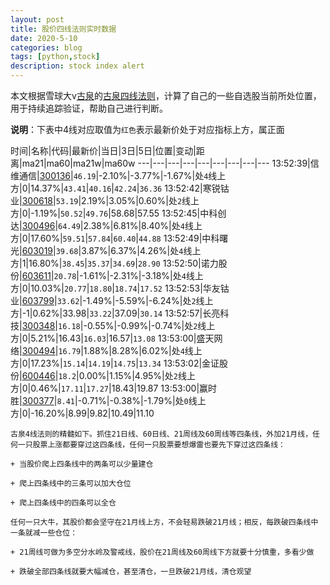 ```yaml
---
layout: post
title: 股价四线法则实时数据
date: 2020-5-10
categories: blog
tags: [python,stock]
description: stock index alert
---
```



本文根据雪球大v[古泉](https://xueqiu.com/u/7148646888)的[古泉四线法则](https://xueqiu.com/7148646888/130498192)，计算了自己的一些自选股当前所处位置，用于持续追踪验证，帮助自己进行判断。

**说明**：下表中4线对应取值为`红色`表示最新价处于对应指标上方，属正面

时间|名称|代码|最新价|当日|3日|5日|位置|变动|距离|ma21|ma60|ma21w|ma60w
---|---|---|---|---|---|---|---|---
13:52:39|信维通信|[300136](https://xueqiu.com/S/SZ300136)|`46.19`|-2.10%|-3.77%|-1.67%|处`4`线上方|0|14.37%|`43.41`|`40.16`|`42.24`|`36.36`
13:52:42|寒锐钴业|[300618](https://xueqiu.com/S/SZ300618)|`53.19`|2.19%|3.05%|0.60%|处`2`线上方|0|-1.19%|`50.52`|`49.76`|58.68|57.55
13:52:45|中科创达|[300496](https://xueqiu.com/S/SZ300496)|`64.49`|2.38%|6.81%|8.40%|处`4`线上方|0|17.60%|`59.51`|`57.84`|`60.40`|`44.88`
13:52:49|中科曙光|[603019](https://xueqiu.com/S/SH603019)|`39.68`|3.87%|6.37%|4.26%|处`4`线上方|1|16.80%|`38.45`|`35.37`|`34.69`|`28.90`
13:52:50|诺力股份|[603611](https://xueqiu.com/S/SH603611)|`20.78`|-1.61%|-2.31%|-3.18%|处`4`线上方|0|10.03%|`20.77`|`18.80`|`18.74`|`17.52`
13:52:53|华友钴业|[603799](https://xueqiu.com/S/SH603799)|`33.62`|-1.49%|-5.59%|-6.24%|处`2`线上方|-1|0.62%|33.98|`33.22`|37.09|`30.14`
13:52:57|长亮科技|[300348](https://xueqiu.com/S/SZ300348)|`16.18`|-0.55%|-0.99%|-0.74%|处`2`线上方|0|5.21%|16.43|`16.03`|16.57|`13.08`
13:53:00|盛天网络|[300494](https://xueqiu.com/S/SZ300494)|`16.79`|1.88%|8.28%|6.02%|处`4`线上方|0|17.23%|`15.14`|`14.19`|`14.75`|`13.34`
13:53:02|金证股份|[600446](https://xueqiu.com/S/SH600446)|`18.2`|0.00%|1.15%|4.95%|处`2`线上方|0|0.46%|`17.11`|`17.27`|18.43|19.87
13:53:00|赢时胜|[300377](https://xueqiu.com/S/SZ300377)|`8.41`|-0.71%|-0.38%|-1.79%|处`0`线上方|0|-16.20%|8.99|9.82|10.49|11.10

```
古泉4线法则的精髓如下。抓住21日线、60日线、21周线及60周线等四条线，外加21月线，任何一只股票上涨都要穿过这四条线，任何一只股票要想爆雷也要先下穿过这四条线：

+ 当股价爬上四条线中的两条可以少量建仓

+ 爬上四条线中的三条可以加大仓位

+ 爬上四条线中的四条可以全仓

任何一只大牛，其股价都会坚守在21月线上方，不会轻易跌破21月线；相反，每跌破四条线中一条就减一些仓位：

+ 21周线可做为多空分水岭及警戒线，股价在21周线及60周线下方就要十分慎重，多看少做

+ 跌破全部四条线就要大幅减仓，甚至清仓，一旦跌破21月线，清仓观望
```